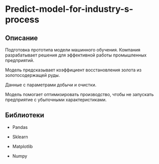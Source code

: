 # Predict-model-for-industry-s-process

## Описание
Подготовка прототипа модели машинного обучения. Компания разрабатывает решения для эффективной работы промышленных предприятий.

Модель предсказывает коэффициент восстановления золота из золотосодержащей руды. 

Данные с параметрами добычи и очистки.

Модель помогает оптимизировать производство, чтобы не запускать предприятие с убыточными характеристиками.

## Библиотеки
- Pandas 

- Sklearn

- Matplotlib

- Numpy

